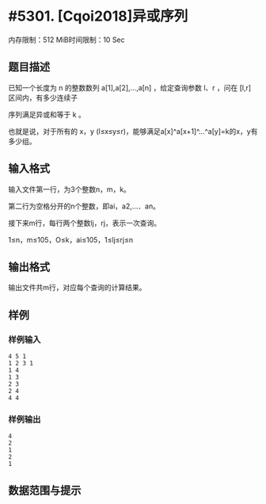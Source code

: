 # #5301. [Cqoi2018]异或序列

内存限制：512 MiB时间限制：10 Sec

## 题目描述

已知一个长度为 n 的整数数列 a[1],a[2],&hellip;,a[n] ，给定查询参数 l、r ，问在 [l,r] 区间内，有多少连续子

序列满足异或和等于 k 。

也就是说，对于所有的 x，y (l&le;x&le;y&le;r)，能够满足a[x]^a[x+1]^&hellip;^a[y]=k的x，y有多少组。

## 输入格式

输入文件第一行，为3个整数n，m，k。

第二行为空格分开的n个整数，即ai，a2,&hellip;．an。

接下来m行，每行两个整数lj，rj，表示一次查询。

1&le;n，m&le;105，O&le;k，ai&le;105，1&le;lj&le;rj&le;n

## 输出格式

输出文件共m行，对应每个查询的计算结果。

## 样例

### 样例输入

    
    4 5 1
    1 2 3 1
    1 4
    1 3
    2 3
    2 4
    4 4
    

### 样例输出

    
    4
    2
    1
    2
    1
    

## 数据范围与提示
